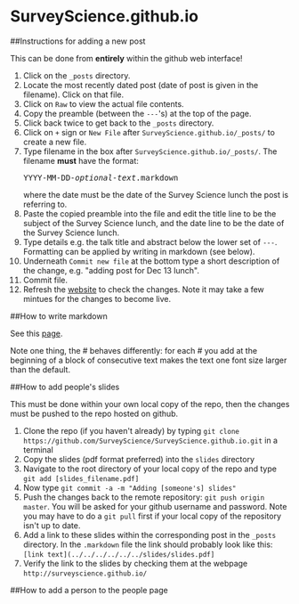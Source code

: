# SurveyScience.github.io

##Instructions for adding a new post

This can be done from **entirely** within the github web interface!

1. Click on the `_posts` directory.
2. Locate the most recently dated post (date of post is given in the filename). Click on that file.
3. Click on `Raw` to view the actual file contents.
4. Copy the preamble (between the `---`'s) at the top of the page.
5. Click back twice to get back to the `_posts` directory.
6. Click on `+` sign or `New File` after `SurveyScience.github.io/_posts/` to create a new file.
7. Type filename in the box after `SurveyScience.github.io/_posts/`. The filename **must** have the format: <pre>YYYY-MM-DD-<i>optional-text</i>.markdown</pre> where the date must be the date of the Survey Science lunch the post is referring to.
8. Paste the copied preamble into the file and edit the title line to be the subject of the Survey Science lunch, and the date line to be the date of the Survey Science lunch.
9. Type details e.g. the talk title and abstract below the lower set of `---`. Formatting can be applied by writing in markdown (see below).
10. Underneath `Commit new file` at the bottom type a short description of the change, e.g. "adding post for Dec 13 lunch".
11. Commit file.
12. Refresh the [website](http://surveyscience.github.io/) to check the changes. Note it may take a few mintues for the changes to become live.



##How to write markdown

See this [page](https://help.github.com/articles/markdown-basics/).

Note one thing, the \# behaves differently: for each \# you add at the beginning of a block of consecutive text makes the text one font size larger than the default.

##How to add people's slides

This must be done within your own local copy of the repo, then the changes must be pushed to the repo hosted on github.

1. Clone the repo (if you haven't already) by typing `git clone https://github.com/SurveyScience/SurveyScience.github.io.git` in a terminal
2. Copy the slides (pdf format preferred) into the `slides` directory
3. Navigate to the root directory of your local copy of the repo and type `git add [slides_filename.pdf]`
4. Now type `git commit -a -m "Adding [someone's] slides"`
5. Push the changes back to the remote repository: `git push origin master`. You will be asked for your github username and password. Note you may have to do a `git pull` first if your local copy of the repository isn't up to date.
6. Add a link to these slides within the corresponding post in the `_posts` directory. In the `.markdown` file the link should probably look like this: `[link text](../../../../../../slides/slides.pdf]`
7. Verify the link to the slides by checking them at the webpage `http://surveyscience.github.io/` 


##How to add a person to the people page
